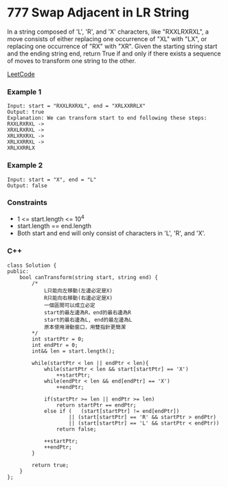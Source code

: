 # 777 Swap Adjacent in LR String

In a string composed of 'L', 'R', and 'X' characters, like "RXXLRXRXL", a move consists of either replacing one occurrence of "XL" with "LX", or replacing one occurrence of "RX" with "XR". Given the starting string start and the ending string end, return True if and only if there exists a sequence of moves to transform one string to the other.

[LeetCode](https://leetcode.cn/problems/swap-adjacent-in-lr-string/)

### Example 1

```
Input: start = "RXXLRXRXL", end = "XRLXXRRLX"
Output: true
Explanation: We can transform start to end following these steps:
RXXLRXRXL ->
XRXLRXRXL ->
XRLXRXRXL ->
XRLXXRRXL ->
XRLXXRRLX
```

### Example 2

```
Input: start = "X", end = "L"
Output: false
```
 

### Constraints

* 1 <= start.length <= 10<sup>4</sup>
* start.length == end.length
* Both start and end will only consist of characters in 'L', 'R', and 'X'.

### C++ 

```
class Solution {
public:
    bool canTransform(string start, string end) {
        /*
            L只能向左移動(左邊必定是X)
            R只能向右移動(右邊必定是X)
            一個區間可以成立必定
            start的最左邊為R，end的最右邊為R
            start的最右邊為L, end的最左邊為L
            原本使用滑動窗口，用雙指針更簡潔
        */
        int startPtr = 0;
        int endPtr = 0;
        int&& len = start.length();

        while(startPtr < len || endPtr < len){
            while(startPtr < len && start[startPtr] == 'X')
                ++startPtr;
            while(endPtr < len && end[endPtr] == 'X')
                ++endPtr;
            
            if(startPtr >= len || endPtr >= len)
                return startPtr == endPtr;
            else if (   (start[startPtr] != end[endPtr]) 
                    || (start[startPtr] == 'R' && startPtr > endPtr) 
                    || (start[startPtr] == 'L' && startPtr < endPtr))
                return false;           
            
            ++startPtr;
            ++endPtr;
        }      

        return true;
    }
};
```